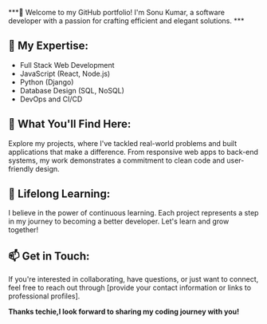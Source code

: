 ***👋 Welcome to my GitHub portfolio! I'm Sonu Kumar, a software developer with a passion for crafting efficient and elegant solutions. ***

## 💼 My Expertise:
- Full Stack Web Development
- JavaScript (React, Node.js)
- Python (Django)
- Database Design (SQL, NoSQL)
- DevOps and CI/CD

## 🚀 What You'll Find Here:
Explore my projects, where I've tackled real-world problems and built applications that make a difference. From responsive web apps to back-end systems, my work demonstrates a commitment to clean code and user-friendly design.


## 🌱 Lifelong Learning:
I believe in the power of continuous learning. Each project represents a step in my journey to becoming a better developer. Let's learn and grow together!

## 📫 Get in Touch:
If you're interested in collaborating, have questions, or just want to connect, feel free to reach out through [provide your contact information or links to professional profiles].

**Thanks techie,I look forward to sharing my coding journey with you!**
